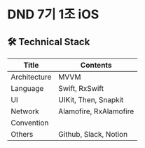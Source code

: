 # DND 7기 1조 iOS

## 🛠 Technical Stack

|Title|Contents
|-----|------------------
Architecture | MVVM
Language | Swift, RxSwift
UI | UIKit, Then, Snapkit
Network | Alamofire, RxAlamofire
Convention | 
Others | Github, Slack, Notion
